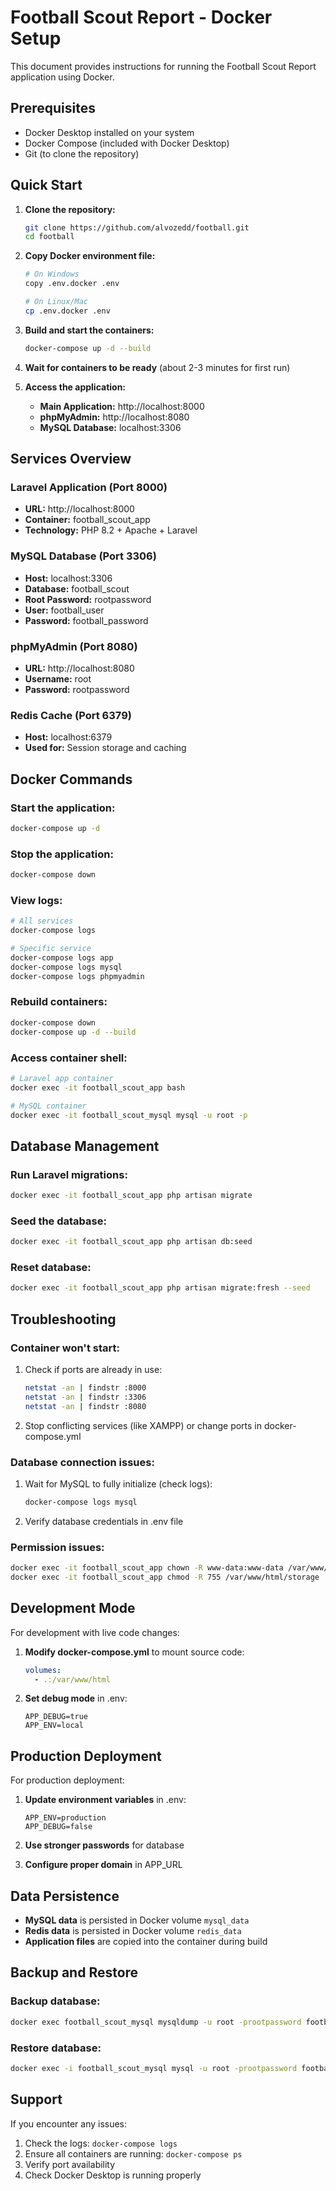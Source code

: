 # Football Scout Report - Docker Setup

This document provides instructions for running the Football Scout Report application using Docker.

## Prerequisites

- Docker Desktop installed on your system
- Docker Compose (included with Docker Desktop)
- Git (to clone the repository)

## Quick Start

1. **Clone the repository:**
   ```bash
   git clone https://github.com/alvozedd/football.git
   cd football
   ```

2. **Copy Docker environment file:**
   ```bash
   # On Windows
   copy .env.docker .env
   
   # On Linux/Mac
   cp .env.docker .env
   ```

3. **Build and start the containers:**
   ```bash
   docker-compose up -d --build
   ```

4. **Wait for containers to be ready** (about 2-3 minutes for first run)

5. **Access the application:**
   - **Main Application:** http://localhost:8000
   - **phpMyAdmin:** http://localhost:8080
   - **MySQL Database:** localhost:3306

## Services Overview

### Laravel Application (Port 8000)
- **URL:** http://localhost:8000
- **Container:** football_scout_app
- **Technology:** PHP 8.2 + Apache + Laravel

### MySQL Database (Port 3306)
- **Host:** localhost:3306
- **Database:** football_scout
- **Root Password:** rootpassword
- **User:** football_user
- **Password:** football_password

### phpMyAdmin (Port 8080)
- **URL:** http://localhost:8080
- **Username:** root
- **Password:** rootpassword

### Redis Cache (Port 6379)
- **Host:** localhost:6379
- **Used for:** Session storage and caching

## Docker Commands

### Start the application:
```bash
docker-compose up -d
```

### Stop the application:
```bash
docker-compose down
```

### View logs:
```bash
# All services
docker-compose logs

# Specific service
docker-compose logs app
docker-compose logs mysql
docker-compose logs phpmyadmin
```

### Rebuild containers:
```bash
docker-compose down
docker-compose up -d --build
```

### Access container shell:
```bash
# Laravel app container
docker exec -it football_scout_app bash

# MySQL container
docker exec -it football_scout_mysql mysql -u root -p
```

## Database Management

### Run Laravel migrations:
```bash
docker exec -it football_scout_app php artisan migrate
```

### Seed the database:
```bash
docker exec -it football_scout_app php artisan db:seed
```

### Reset database:
```bash
docker exec -it football_scout_app php artisan migrate:fresh --seed
```

## Troubleshooting

### Container won't start:
1. Check if ports are already in use:
   ```bash
   netstat -an | findstr :8000
   netstat -an | findstr :3306
   netstat -an | findstr :8080
   ```

2. Stop conflicting services (like XAMPP) or change ports in docker-compose.yml

### Database connection issues:
1. Wait for MySQL to fully initialize (check logs):
   ```bash
   docker-compose logs mysql
   ```

2. Verify database credentials in .env file

### Permission issues:
```bash
docker exec -it football_scout_app chown -R www-data:www-data /var/www/html/storage
docker exec -it football_scout_app chmod -R 755 /var/www/html/storage
```

## Development Mode

For development with live code changes:

1. **Modify docker-compose.yml** to mount source code:
   ```yaml
   volumes:
     - .:/var/www/html
   ```

2. **Set debug mode** in .env:
   ```
   APP_DEBUG=true
   APP_ENV=local
   ```

## Production Deployment

For production deployment:

1. **Update environment variables** in .env:
   ```
   APP_ENV=production
   APP_DEBUG=false
   ```

2. **Use stronger passwords** for database

3. **Configure proper domain** in APP_URL

## Data Persistence

- **MySQL data** is persisted in Docker volume `mysql_data`
- **Redis data** is persisted in Docker volume `redis_data`
- **Application files** are copied into the container during build

## Backup and Restore

### Backup database:
```bash
docker exec football_scout_mysql mysqldump -u root -prootpassword football_scout > backup.sql
```

### Restore database:
```bash
docker exec -i football_scout_mysql mysql -u root -prootpassword football_scout < backup.sql
```

## Support

If you encounter any issues:
1. Check the logs: `docker-compose logs`
2. Ensure all containers are running: `docker-compose ps`
3. Verify port availability
4. Check Docker Desktop is running properly
